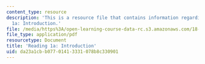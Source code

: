 ```yaml
---
content_type: resource
description: 'This is a resource file that contains information regarding reading
  1a: Introduction.'
file: /media/https%3A/open-learning-course-data-rc.s3.amazonaws.com/18-05-introduction-to-probability-and-statistics-spring-2014/da23a1cbb07701413331078b8c330901_MIT18_05S14_Class1Intro.pdf
file_type: application/pdf
resourcetype: Document
title: 'Reading 1a: Introduction'
uid: da23a1cb-b077-0141-3331-078b8c330901
---
```

